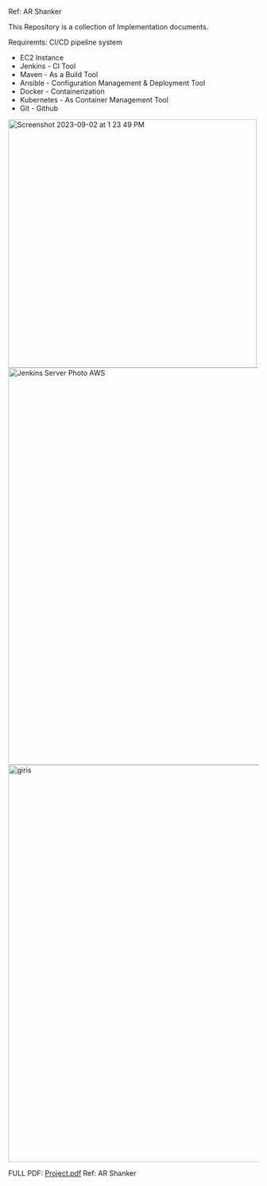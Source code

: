 Ref: AR Shanker 

This Repository is a collection of Implementation documents. 

Requiremts: CI/CD pipeline system

- EC2 Instance
- Jenkins - CI Tool
- Maven - As a Build Tool
- Ansible - Configuration Management & Deployment Tool
- Docker - Containerization
- Kubernetes - As Container Management Tool
- Git - Github

<img width="500" alt="Screenshot 2023-09-02 at 1 23 49 PM" src="https://github.com/mericalp/CI-CD-pipeline-System-with-Ansible-Kubernetes-Tomcat-Maven/assets/83503845/baeb814f-aeac-4e4c-ab94-7cceb1a37450">
<img width="800" alt="Jenkins Server Photo AWS" src="https://github.com/mericalp/CI-CD-pipeline-System-with-Ansible-Kubernetes-Tomcat-Maven/assets/83503845/11f1e85d-82f2-4492-8000-204c97b062ed">
<img width="800" alt="giris" src="https://github.com/mericalp/CI-CD-pipeline-System-with-Ansible-Kubernetes-Tomcat-Maven/assets/83503845/4412e234-65bb-4c19-afe6-4c413e4ea0ab">

FULL PDF:
[Project.pdf](https://github.com/mericalp/CI-CD-pipeline-System-with-Ansible-Kubernetes-Tomcat-Maven/files/12528857/Project.pdf)
Ref: AR Shanker
